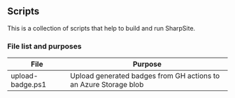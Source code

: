 ## Scripts

This is a collection of scripts that help to build and run SharpSite.

### File list and purposes

| File | Purpose |
| --- | --- |
| upload-badge.ps1 | Upload generated badges from GH actions to an Azure Storage blob |